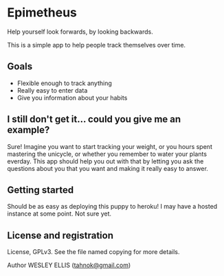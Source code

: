 # Epimetheus

Help yourself look forwards, by looking backwards.

This is a simple app to help people track themselves over time.

## Goals

 * Flexible enough to track anything
 * Really easy to enter data
 * Give you information about your habits

## I still don't get it... could you give me an example?

Sure! Imagine you want to start tracking your weight, or you hours spent mastering the unicycle, or whether you remember to water your plants everday. This app should help you out with that by letting you ask the questions about you that you want and making it really easy to answer.

## Getting started

Should be as easy as deploying this puppy to heroku! I may have a hosted instance at some point. Not sure yet.

## License and registration

License, GPLv3. See the file named copying for more details.

Author WESLEY ELLIS (tahnok@gmail.com)
